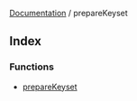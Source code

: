 [Documentation](../README.md) / prepareKeyset

## Index

### Functions

- [prepareKeyset](functions/prepareKeyset.md)
